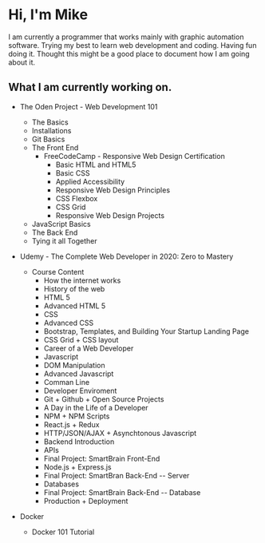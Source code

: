 # Hi, I'm Mike

I am currently a programmer that works mainly with graphic automation software. Trying my best to learn web development and coding. Having fun doing it. Thought this might be a good place to document how I am going about it.

## What I am currently working on.
* The Oden Project - Web Development 101
  * The Basics
  * Installations
  * Git Basics
  * The Front End
    * FreeCodeCamp - Responsive Web Design Certification
      * Basic HTML and HTML5
      * Basic CSS
      * Applied Accessibility
      * Responsive Web Design Principles
      * CSS Flexbox
      * CSS Grid
      * Responsive Web Design Projects
   * JavaScript Basics
   * The Back End
   * Tying it all Together
  
* Udemy - The Complete Web Developer in 2020: Zero to Mastery
  * Course Content
    * How the internet works
    * History of the web
    * HTML 5
    * Advanced HTML 5
    * CSS
    * Advanced CSS
    * Bootstrap, Templates, and Building Your Startup Landing Page
    * CSS Grid + CSS layout
    * Career of a Web Developer
    * Javascript
    * DOM Manipulation
    * Advanced Javascript
    * Comman Line
    * Developer Enviroment
    * Git + Github + Open Source Projects
    * A Day in the Life of a Developer
    * NPM + NPM Scripts
    * React.js + Redux
    * HTTP/JSON/AJAX + Asynchtonous Javascript
    * Backend Introduction
    * APIs
    * Final Project: SmartBrain Front-End
    * Node.js + Express.js
    * Final Project: SmartBran Back-End -- Server
    * Databases
    * Final Project: SmartBrain Back-End -- Database
    * Production + Deployment
    
* Docker
  * Docker 101 Tutorial
